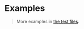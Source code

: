 # Examples

> More examples in [the test files](https://github.com/aureooms/js-maximum-matching/tree/main/test/src).
